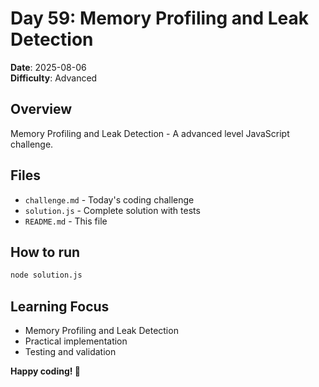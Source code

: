 # Day 59: Memory Profiling and Leak Detection

**Date**: 2025-08-06  
**Difficulty**: Advanced

## Overview
Memory Profiling and Leak Detection - A advanced level JavaScript challenge.

## Files
- `challenge.md` - Today's coding challenge
- `solution.js` - Complete solution with tests
- `README.md` - This file

## How to run
```bash
node solution.js
```

## Learning Focus
- Memory Profiling and Leak Detection
- Practical implementation
- Testing and validation

**Happy coding! 🚀**
